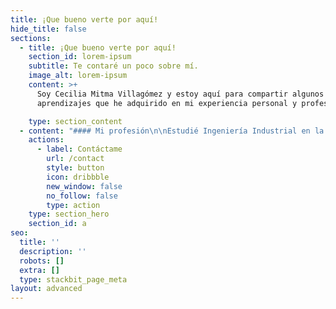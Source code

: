 ```yaml
---
title: ¡Que bueno verte por aquí!
hide_title: false
sections:
  - title: ¡Que bueno verte por aquí!
    section_id: lorem-ipsum
    subtitle: Te contaré un poco sobre mí.
    image_alt: lorem-ipsum
    content: >+
      Soy Cecilia Mitma Villagómez y estoy aquí para compartir algunos
      aprendizajes que he adquirido en mi experiencia personal y profesional.

    type: section_content
  - content: "#### Mi profesión\n\nEstudié Ingeniería Industrial en la Universidad Nacional Mayor de San Marcos y tengo 8 años de experiencia en Planeamiento Financiero, Planeamiento Estratégico, Costos, Presupuestos, Gestión de procesos, Gestión de Proyectos y Análisis de KPI’s. Me enfoco en buscar oportunidades de mejora apoyándome en información consistente y veraz que aporte valor a la toma de decisiones y al planteamiento de estrategias.\_\nMi objetivo es contribuir con el crecimiento de negocios y el desarrollo de equipos.\n\n#### Mi historia\n\nVengo de una familia muy unida y con mucho empuje, soy de Lima pero por mis venas corre sangre sureña, ya que mi madre es arequipeña y mi padre ayacuchano. Desde muy pequeña mis padres me enseñaron que siempre podemos encontrar una mejor versión de nosotros mismos y que cualquier obstáculo se resuelve con esfuerzo y creatividad.\n\n#### Mis valores\n\nOptimismo, Perseverancia, Amor, Coherencia y Liderazgo.![](/\\_static/app-assets/images/wonderful-tiger.jpg)\n"
    actions:
      - label: Contáctame
        url: /contact
        style: button
        icon: dribbble
        new_window: false
        no_follow: false
        type: action
    type: section_hero
    section_id: a
seo:
  title: ''
  description: ''
  robots: []
  extra: []
  type: stackbit_page_meta
layout: advanced
---
```

